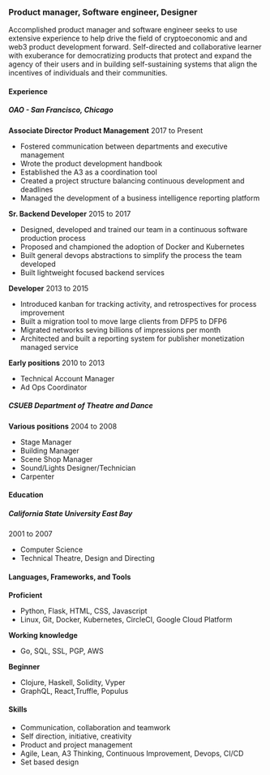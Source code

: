 ### Product manager, Software engineer, Designer

Accomplished product manager and software engineer seeks to use extensive experience to help drive the field of cryptoeconomic and and web3 product development forward. Self-directed and collaborative learner with exuberance for democratizing products that protect and expand the agency of their users and in building self-sustaining systems that align the incentives of individuals and their communities.

#### Experience

##### OAO - San Francisco, Chicago

**Associate Director Product Management**
2017 to Present

* Fostered communication between departments and executive management
* Wrote the product development handbook
* Established the A3 as a coordination tool
* Created a project structure balancing continuous development and deadlines
* Managed the development of a business intelligence reporting platform

**Sr. Backend Developer**
2015 to 2017

* Designed, developed and trained our team in a continuous software production process
* Proposed and championed the adoption of Docker and Kubernetes
* Built general devops abstractions to simplify the process the team developed
* Built lightweight focused backend services

**Developer**
2013 to 2015

* Introduced kanban for tracking activity, and retrospectives for process improvement
* Built a migration tool to move large clients from DFP5 to DFP6
* Migrated networks seving billions of impressions per month
* Architected and built a reporting system for publisher monetization managed service

**Early positions**
2010 to 2013

* Technical Account Manager
* Ad Ops Coordinator

##### CSUEB Department of Theatre and Dance

**Various positions**
2004 to 2008

* Stage Manager
* Building Manager
* Scene Shop Manager
* Sound/Lights Designer/Technician
* Carpenter

#### Education

##### California State University East Bay
2001 to 2007

* Computer Science
* Technical Theatre, Design and Directing

#### Languages, Frameworks, and Tools

**Proficient**

* Python, Flask, HTML, CSS, Javascript
* Linux, Git, Docker, Kubernetes, CircleCI, Google Cloud Platform

**Working knowledge**

* Go, SQL, SSL, PGP, AWS

**Beginner**

* Clojure, Haskell, Solidity, Vyper
* GraphQL, React,Truffle, Populus

#### Skills

* Communication, collaboration and teamwork
* Self direction, initiative, creativity
* Product and project management
* Agile, Lean, A3 Thinking, Continuous Improvement, Devops, CI/CD
* Set based design

